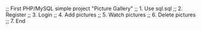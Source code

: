 ;; First PHP/MySQL simple project "Picture Gallery"
;; 1. Use sql.sql
;; 2. Register
;; 3. Login
;; 4. Add pictures
;; 5. Watch pictures
;; 6. Delete pictures
;; 7. End
